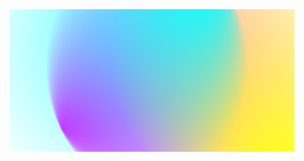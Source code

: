 <div id="header" align="center" style="border-radius: 30px;">
  <img src="assets/title.svg"/>
</div>
